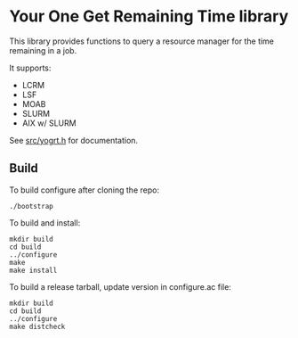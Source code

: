 # Your One Get Remaining Time library
This library provides functions to query a resource manager
for the time remaining in a job.

It supports:
- LCRM
- LSF
- MOAB
- SLURM
- AIX w/ SLURM

See [src/yogrt.h](https://github.com/LLNL/libyogrt/blob/master/src/yogrt.h) for documentation.

## Build
To build configure after cloning the repo:

    ./bootstrap

To build and install:

    mkdir build
    cd build
    ../configure
    make
    make install

To build a release tarball, update version in configure.ac file:

    mkdir build
    cd build
    ../configure
    make distcheck
